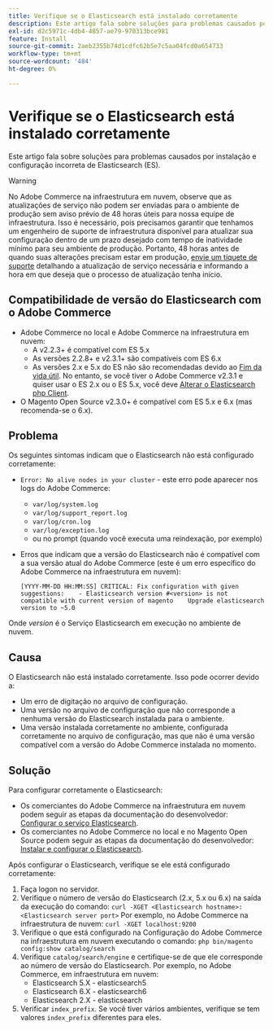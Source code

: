 ```yaml
---
title: Verifique se o Elasticsearch está instalado corretamente
description: Este artigo fala sobre soluções para problemas causados por instalação e configuração incorreta de Elasticsearch (ES).
exl-id: d2c5971c-4db4-4857-ae79-970313bce981
feature: Install
source-git-commit: 2aeb2355b74d1cdfc62b5e7c5aa04fcd0a654733
workflow-type: tm+mt
source-wordcount: '484'
ht-degree: 0%

---
```


# Verifique se o Elasticsearch está instalado corretamente

Este artigo fala sobre soluções para problemas causados por instalação e configuração incorreta de Elasticsearch (ES).

>[!WARNING]
>
>No Adobe Commerce na infraestrutura em nuvem, observe que as atualizações de serviço não podem ser enviadas para o ambiente de produção sem aviso prévio de 48 horas úteis para nossa equipe de infraestrutura. Isso é necessário, pois precisamos garantir que tenhamos um engenheiro de suporte de infraestrutura disponível para atualizar sua configuração dentro de um prazo desejado com tempo de inatividade mínimo para seu ambiente de produção. Portanto, 48 horas antes de quando suas alterações precisam estar em produção, [envie um tíquete de suporte](/help/help-center-guide/help-center/magento-help-center-user-guide.md#submit-ticket) detalhando a atualização de serviço necessária e informando a hora em que deseja que o processo de atualização tenha início.

## Compatibilidade de versão do Elasticsearch com o Adobe Commerce

* Adobe Commerce no local e Adobe Commerce na infraestrutura em nuvem:
   * A v2.2.3+ é compatível com ES 5.x
   * As versões 2.2.8+ e v2.3.1+ são compatíveis com ES 6.x
   * As versões 2.x e 5.x do ES não são recomendadas devido ao [Fim da vida útil](https://www.elastic.co/support/eol). No entanto, se você tiver o Adobe Commerce v2.3.1 e quiser usar o ES 2.x ou o ES 5.x, você deve [Alterar o Elasticsearch php Client](https://experienceleague.adobe.com/en/docs/commerce-operations/configuration-guide/search/overview-search).
* O Magento Open Source v2.3.0+ é compatível com ES 5.x e 6.x (mas recomenda-se o 6.x).

## Problema

Os seguintes sintomas indicam que o Elasticsearch não está configurado corretamente:

* `Error: No alive nodes in your cluster` - este erro pode aparecer nos logs do Adobe Commerce:
   * `var/log/system.log`
   * `var/log/support_report.log`
   * `var/log/cron.log`
   * `var/log/exception.log`
   * ou no prompt (quando você executa uma reindexação, por exemplo)
* Erros que indicam que a versão do Elasticsearch não é compatível com a sua versão atual do Adobe Commerce (este é um erro específico do Adobe Commerce na infraestrutura em nuvem):

  ```
  [YYYY-MM-DD HH:MM:SS] CRITICAL: Fix configuration with given suggestions:    - Elasticsearch version #<version> is not compatible with current version of magento    Upgrade elasticsearch version to ~5.0
  ```

Onde *version* é o Serviço Elasticsearch em execução no ambiente de nuvem.

## Causa

O Elasticsearch não está instalado corretamente. Isso pode ocorrer devido a:

* Um erro de digitação no arquivo de configuração.
* Uma versão no arquivo de configuração que não corresponde a nenhuma versão do Elasticsearch instalada para o ambiente.
* Uma versão instalada corretamente no ambiente, configurada corretamente no arquivo de configuração, mas que não é uma versão compatível com a versão do Adobe Commerce instalada no momento.

## Solução

Para configurar corretamente o Elasticsearch:

* Os comerciantes do Adobe Commerce na infraestrutura em nuvem podem seguir as etapas da documentação do desenvolvedor: [Configurar o serviço Elasticsearch](https://experienceleague.adobe.com/en/docs/commerce-cloud-service/user-guide/configure/service/elasticsearch).
* Os comerciantes no Adobe Commerce no local e no Magento Open Source podem seguir as etapas da documentação do desenvolvedor: [Instalar e configurar o Elasticsearch](https://experienceleague.adobe.com/en/docs/commerce-operations/configuration-guide/search/overview-search).

Após configurar o Elasticsearch, verifique se ele está configurado corretamente:

1. Faça logon no servidor.
1. Verifique o número de versão do Elasticsearch (2.x, 5.x ou 6.x) na saída da execução do comando: `curl -XGET <Elasticsearch hostname>:<Elasticsearch server port>` Por exemplo, no Adobe Commerce na infraestrutura de nuvem: `curl -XGET localhost:9200`
1. Verifique o que está configurado na Configuração do Adobe Commerce na infraestrutura em nuvem executando o comando: `php bin/magento config:show catalog/search`
1. Verifique `catalog/search/engine` e certifique-se de que ele corresponde ao número de versão do Elasticsearch. Por exemplo, no Adobe Commerce, em infraestrutura em nuvem:
   * Elasticsearch 5.X - elasticsearch5
   * Elasticsearch 6.X - elasticsearch6
   * Elasticsearch 2.X - elasticsearch
1. Verificar `index_prefix`. Se você tiver vários ambientes, verifique se tem valores `index_prefix` diferentes para eles.
